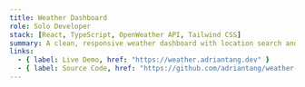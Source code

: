 ```yaml
---
title: Weather Dashboard
role: Solo Developer
stack: [React, TypeScript, OpenWeather API, Tailwind CSS]
summary: A clean, responsive weather dashboard with location search and 5-day forecasts.
links:
  - { label: Live Demo, href: "https://weather.adriantang.dev" }
  - { label: Source Code, href: "https://github.com/adriantang/weather-dashboard" }
---
```


